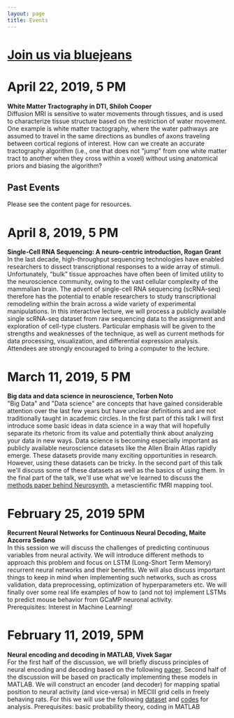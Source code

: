```yaml
---
layout: page
title: Events
---
```

# [Join us via bluejeans](https://bluejeans.com/942055066)


# April 22, 2019, 5 PM
**White Matter Tractography in DTI, Shiloh Cooper**<br>
Diffusion MRI is sensitive to water movements through tissues, and is used to characterize tissue structure based on the restriction of water movement. One example is white matter tractography, where the water pathways are assumed to travel in the same directions as bundles of axons traveling between cortical regions of interest. How can we create an accurate tractography algorithm (i.e., one that does not "jump" from one white matter tract to another when they cross within a voxel) without using anatomical priors and biasing the algorithm?

## Past Events
Please see the content page for resources.

# April 8, 2019, 5 PM
**Single-Cell RNA Sequencing: A neuro-centric introduction, Rogan Grant**<br>
In the last decade, high-throughput sequencing technologies have enabled researchers to dissect transcriptional responses to a wide array of stimuli. Unfortunately, “bulk” tissue approaches have often been of limited utility to the neuroscience community, owing to the vast cellular complexity of the mammalian brain. The advent of single-cell RNA sequencing (scRNA-seq) therefore has the potential to enable researchers to study transcriptional remodeling within the brain across a wide variety of experimental manipulations. In this interactive lecture, we will process a publicly available single scRNA-seq dataset from raw sequencing data to the assignment and exploration of cell-type clusters. Particular emphasis will be given to the strengths and weaknesses of the technique, as well as current methods for data processing, visualization, and differential expression analysis. Attendees are strongly encouraged to bring a computer to the lecture.

# March 11, 2019, 5 PM
**Big data and data science in neuroscience, Torben Noto**<br>
"Big Data" and "Data science" are concepts that have gained considerable attention over the last few years but have unclear definitions and are not traditionally taught in academic circles. In the first part of this talk I will first introduce some basic ideas in data science in a way that will hopefully separate its rhetoric from its value and potentially think about analyzing your data in new ways. Data science is becoming especially important as publicly available neuroscience datasets like the Allen Brain Atlas rapidly emerge. These datasets provide many exciting opportunities in research. However, using these datasets can be tricky. In the second part of this talk we'll discuss some of these datasets as well as the basics of using them. In the final part of the talk, we'll use what we've learned to discuss the [methods paper behind Neurosynth](https://www.nature.com/articles/nmeth.1635), a metascientific fMRI mapping tool.

# February 25, 2019 5PM
**Recurrent Neural Networks for Continuous Neural Decoding, Maite Azcorra Sedano**<br>
In this session we will discuss the challenges of predicting continuous variables from neural activity. We will introduce different methods to approach this problem and focus on LSTM (Long-Short Term Memory) recurrent neural networks and their benefits. We will also discuss important things to keep in mind when implementing such networks, such as cross validation, data preprocessing, optimization of hyperparameters etc. We will finally over some real life examples of how to (and not to) implement LSTMs to predict mouse behavior from GCaMP neuronal activity.<br>
Prerequisites: Interest in Machine Learning!<br>

# February 11, 2019, 5PM
**Neural encoding and decoding in MATLAB, Vivek Sagar** <br>
For the first half of the discussion, we will briefly discuss principles of neural encoding and decoding based on the following [paper](https://www.sciencedirect.com/science/article/pii/S0079612306650310). Second half of the discussion will be based on practically implementing these models in MATLAB. We will construct an encoder (and decoder) for mapping spatial position to neural activity (and vice-versa) in MECIII grid cells in freely behaving rats. For this we will use the following [dataset](https://archive.norstore.no/pages/public/datasetDetail.jsf?id=8F6BE356-3277-475C-87B1-C7A977632DA7) and [codes](https://github.com/viveksgr/NUCNC_demo/tree/master/Scripts) for analysis.
Prerequisites: basic probability theory, coding in MATLAB
